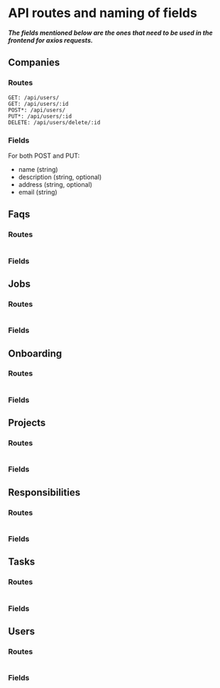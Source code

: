 # API routes and naming of fields
***The fields mentioned below are the ones that need to be used in the frontend for axios requests.***

## Companies
### Routes
```
GET: /api/users/
GET: /api/users/:id
POST*: /api/users/
PUT*: /api/users/:id
DELETE: /api/users/delete/:id
```
### Fields
For both POST and PUT:
* name (string)
* description (string, optional)
* address (string, optional)
* email (string)


## Faqs
### Routes
```

```
### Fields


## Jobs
### Routes
```

```
### Fields


## Onboarding
### Routes
```

```
### Fields


## Projects
### Routes
```

```
### Fields


## Responsibilities
### Routes
```

```
### Fields


## Tasks
### Routes
```

```
### Fields


## Users
### Routes
```

```
### Fields
